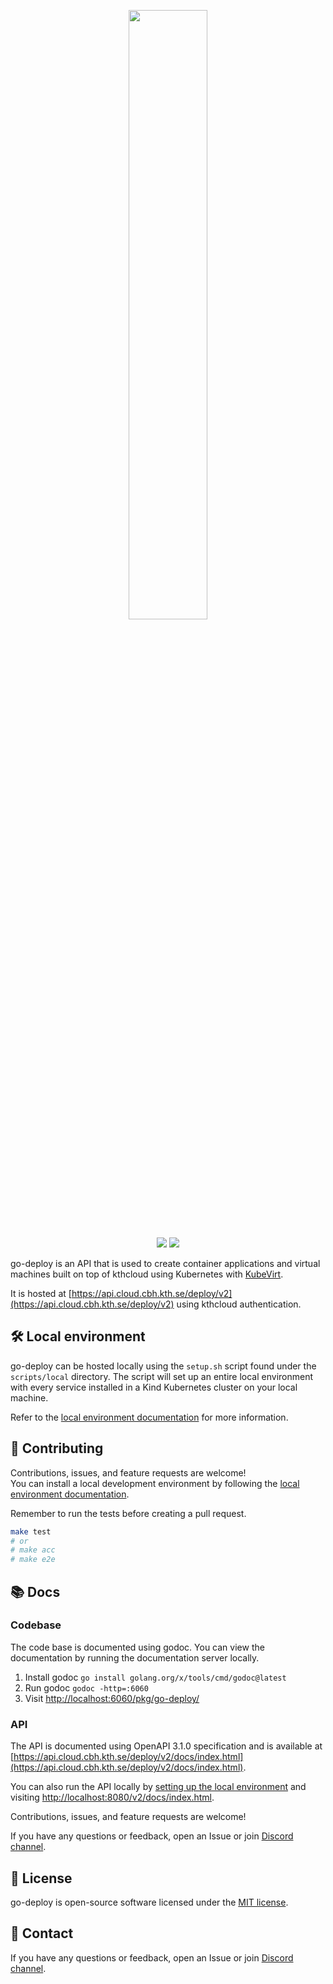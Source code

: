 <p align="center">
  <img width=50% src="index/static/logo.svg" />
</p>

<div align="center">
  <img src="https://github.com/kthcloud/go-deploy/actions/workflows/run-tests.yml/badge.svg"\>
  <img src="https://github.com/kthcloud/go-deploy/actions/workflows/build-and-push-image.yml/badge.svg"\>
</div>

go-deploy is an API that is used to create container applications and virtual machines built on top of kthcloud using Kubernetes with [KubeVirt](https://kubevirt.io/).

It is hosted at [https://api.cloud.cbh.kth.se/deploy/v2](https://api.cloud.cbh.kth.se/deploy/v2) using kthcloud authentication.

## 🛠️ Local environment

go-deploy can be hosted locally using the `setup.sh` script found under the `scripts/local` directory. The script will set up an entire local environment with every service installed in a Kind Kubernetes cluster on your local machine. 

Refer to the [local environment documentation](scripts/local/README.md) for more information.

## 🤝 Contributing

Contributions, issues, and feature requests are welcome!\
You can install a local development environment by following the [local environment documentation](scripts/local/README.md). 

Remember to run the tests before creating a pull request.

```bash
make test
# or
# make acc
# make e2e
```

## 📚 Docs

### Codebase
The code base is documented using godoc. You can view the documentation by running the documentation server locally.

1. Install godoc `go install golang.org/x/tools/cmd/godoc@latest`
2. Run godoc `godoc -http=:6060`
3. Visit [http://localhost:6060/pkg/go-deploy/](http://localhost:6060/pkg/go-deploy/)


### API
The API is documented using OpenAPI 3.1.0 specification and is available at [https://api.cloud.cbh.kth.se/deploy/v2/docs/index.html](https://api.cloud.cbh.kth.se/deploy/v2/docs/index.html).

You can also run the API locally by [setting up the local environment](scripts/local/README.md) and visiting [http://localhost:8080/v2/docs/index.html](http://localhost:8080/v2/docs/index.html).


Contributions, issues, and feature requests are welcome!

If you have any questions or feedback, open an Issue or join [Discord channel](https://discord.gg/MuHQd6QEtM).

## 📝 License

go-deploy is open-source software licensed under the [MIT license](https://opensource.org/licenses/MIT).

## 📧 Contact

If you have any questions or feedback, open an Issue or join [Discord channel](https://discord.gg/MuHQd6QEtM).
